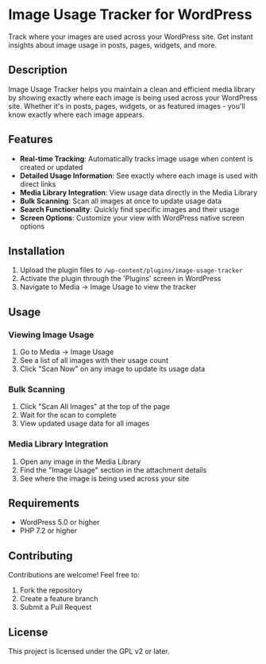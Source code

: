 # Image Usage Tracker for WordPress

Track where your images are used across your WordPress site. Get instant insights about image usage in posts, pages, widgets, and more.

## Description

Image Usage Tracker helps you maintain a clean and efficient media library by showing exactly where each image is being used across your WordPress site. Whether it's in posts, pages, widgets, or as featured images - you'll know exactly where each image appears.

## Features

- **Real-time Tracking**: Automatically tracks image usage when content is created or updated
- **Detailed Usage Information**: See exactly where each image is used with direct links
- **Media Library Integration**: View usage data directly in the Media Library
- **Bulk Scanning**: Scan all images at once to update usage data
- **Search Functionality**: Quickly find specific images and their usage
- **Screen Options**: Customize your view with WordPress native screen options

## Installation

1. Upload the plugin files to `/wp-content/plugins/image-usage-tracker`
2. Activate the plugin through the 'Plugins' screen in WordPress
3. Navigate to Media → Image Usage to view the tracker

## Usage

### Viewing Image Usage
1. Go to Media → Image Usage
2. See a list of all images with their usage count
3. Click "Scan Now" on any image to update its usage data

### Bulk Scanning
1. Click "Scan All Images" at the top of the page
2. Wait for the scan to complete
3. View updated usage data for all images

### Media Library Integration
1. Open any image in the Media Library
2. Find the "Image Usage" section in the attachment details
3. See where the image is being used across your site

## Requirements

- WordPress 5.0 or higher
- PHP 7.2 or higher

## Contributing

Contributions are welcome! Feel free to:
1. Fork the repository
2. Create a feature branch
3. Submit a Pull Request

## License

This project is licensed under the GPL v2 or later.
